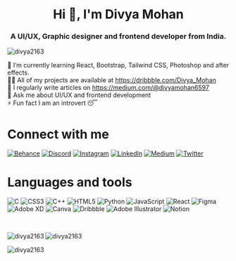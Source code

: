 <h1 align="center">Hi 👋, I'm Divya Mohan</h1>
<h3 align="center">A UI/UX, Graphic designer and frontend developer from India.</h3>

<p align="left"> <img src="https://komarev.com/ghpvc/?username=divya2163&label=Profile%20views&color=0e75b6&style=flat" alt="divya2163" /> </p>

🌱 I’m currently learning React, Bootstrap, Tailwind CSS, Photoshop and after effects.<br>👨‍💻 All of my projects are available at https://dribbble.com/Divya_Mohan<br>📝 I regularly write articles on https://medium.com/@divyamohan6597<br>💬 Ask me about UI/UX and frontend development<br>⚡ Fun fact I am an introvert 😴


# Connect with me
[![Behance](https://img.shields.io/badge/Behance-1769ff?style=for-the-badge&logo=behance&logoColor=white)](https://behance.net/divyamohan21) [![Discord](https://img.shields.io/badge/Discord-%237289DA.svg?style=for-the-badge&logo=discord&logoColor=white)](htttps://discord.gg/#7835) [![Instagram](https://img.shields.io/badge/Instagram-%23E4405F.svg?style=for-the-badge&logo=Instagram&logoColor=white)](https://instagram.com/divya_2106) [![LinkedIn](https://img.shields.io/badge/LinkedIn-%230077B5.svg?style=for-the-badge&logo=linkedin&logoColor=white)](https://linkedin.com/in/divya-mohan-6562491b7) [![Medium](https://img.shields.io/badge/Medium-12100E?style=for-the-badge&logo=medium&logoColor=white)](https://medium.com/@divyamohan6597) [![Twitter](https://img.shields.io/badge/Twitter-%231DA1F2.svg?style=for-the-badge&logo=Twitter&logoColor=white)](https://twitter.com/divya_mohan2106) 

# Languages and tools
![C](https://img.shields.io/badge/c-%2300599C.svg?style=for-the-badge&logo=c&logoColor=white) ![CSS3](https://img.shields.io/badge/css3-%231572B6.svg?style=for-the-badge&logo=css3&logoColor=white) ![C++](https://img.shields.io/badge/c++-%2300599C.svg?style=for-the-badge&logo=c%2B%2B&logoColor=white) ![HTML5](https://img.shields.io/badge/html5-%23E34F26.svg?style=for-the-badge&logo=html5&logoColor=white) ![Python](https://img.shields.io/badge/python-3670A0?style=for-the-badge&logo=python&logoColor=ffdd54) ![JavaScript](https://img.shields.io/badge/javascript-%23323330.svg?style=for-the-badge&logo=javascript&logoColor=%23F7DF1E) ![React](https://img.shields.io/badge/react-%2320232a.svg?style=for-the-badge&logo=react&logoColor=%2361DAFB) 	![Figma](https://img.shields.io/badge/figma-%23F24E1E.svg?style=for-the-badge&logo=figma&logoColor=white) ![Adobe XD](https://img.shields.io/badge/Adobe%20XD-470137?style=for-the-badge&logo=Adobe%20XD&logoColor=#FF61F6) ![Canva](https://img.shields.io/badge/Canva-%2300C4CC.svg?style=for-the-badge&logo=Canva&logoColor=white) ![Dribbble](https://img.shields.io/badge/Dribbble-EA4C89?style=for-the-badge&logo=dribbble&logoColor=white) ![Adobe Illustrator](https://img.shields.io/badge/adobeillustrator-%23FF9A00.svg?style=for-the-badge&logo=adobeillustrator&logoColor=white) ![Notion](https://img.shields.io/badge/Notion-%23000000.svg?style=for-the-badge&logo=notion&logoColor=white)

<br>

<p><img align="left" src="https://github-readme-stats.vercel.app/api?username=Divya2163&theme=dark&hide_border=true&include_all_commits=true&count_private=true" alt="divya2163" /></p>
<p><img align="center" src="https://github-readme-streak-stats.herokuapp.com/?user=Divya2163&theme=dark&hide_border=true" alt="divya2163" /></p>
<p><img align="center" src="https://github-readme-stats.vercel.app/api/top-langs/?username=Divya2163&theme=dark&hide_border=true&include_all_commits=true&count_private=true&layout=compact" alt="divya2163" /></p>


